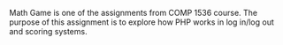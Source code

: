 Math Game is one of the assignments from COMP 1536 course.
The purpose of this assignment is to explore how PHP works in log in/log out and scoring systems.
